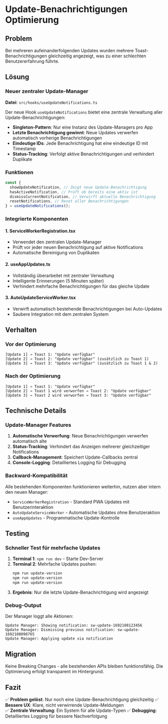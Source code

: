 # Update-Benachrichtigungen Optimierung

## Problem

Bei mehreren aufeinanderfolgenden Updates wurden mehrere Toast-Benachrichtigungen gleichzeitig angezeigt, was zu einer schlechten Benutzererfahrung führte.

## Lösung

### Neuer zentraler Update-Manager

**Datei**: `src/hooks/useUpdateNotifications.ts`

Der neue Hook `useUpdateNotifications` bietet eine zentrale Verwaltung aller Update-Benachrichtigungen:

- **Singleton-Pattern**: Nur eine Instanz des Update-Managers pro App
- **Letzte Benachrichtigung gewinnt**: Neue Updates verwerfen automatisch vorherige Benachrichtigungen
- **Eindeutige IDs**: Jede Benachrichtigung hat eine eindeutige ID mit Timestamp
- **Status-Tracking**: Verfolgt aktive Benachrichtigungen und verhindert Duplikate

### Funktionen

```typescript
const {
  showUpdateNotification, // Zeigt neue Update-Benachrichtigung
  hasActiveNotification, // Prüft ob bereits eine aktiv ist
  dismissCurrentNotification, // Verwirft aktuelle Benachrichtigung
  resetNotifications, // Reset aller Benachrichtigungen
} = useUpdateNotifications();
```

### Integrierte Komponenten

#### 1. ServiceWorkerRegistration.tsx

- Verwendet den zentralen Update-Manager
- Prüft vor jeder neuen Benachrichtigung auf aktive Notifications
- Automatische Bereinigung von Duplikaten

#### 2. useAppUpdates.ts

- Vollständig überarbeitet mit zentraler Verwaltung
- Intelligente Erinnerungen (5 Minuten später)
- Verhindert mehrfache Benachrichtigungen für das gleiche Update

#### 3. AutoUpdateServiceWorker.tsx

- Verwirft automatisch bestehende Benachrichtigungen bei Auto-Updates
- Saubere Integration mit dem zentralen System

## Verhalten

### Vor der Optimierung

```
[Update 1] → Toast 1: "Update verfügbar"
[Update 2] → Toast 2: "Update verfügbar" (zusätzlich zu Toast 1)
[Update 3] → Toast 3: "Update verfügbar" (zusätzlich zu Toast 1 & 2)
```

### Nach der Optimierung

```
[Update 1] → Toast 1: "Update verfügbar"
[Update 2] → Toast 1 wird verworfen → Toast 2: "Update verfügbar"
[Update 3] → Toast 2 wird verworfen → Toast 3: "Update verfügbar"
```

## Technische Details

### Update-Manager Features

1. **Automatische Verwerfung**: Neue Benachrichtigungen verwerfen automatisch alte
2. **Status-Tracking**: Verhindert das Anzeigen mehrerer gleichzeitiger Notifications
3. **Callback-Management**: Speichert Update-Callbacks zentral
4. **Console-Logging**: Detailliertes Logging für Debugging

### Backward-Kompatibilität

Alle bestehenden Komponenten funktionieren weiterhin, nutzen aber intern den neuen Manager:

- `ServiceWorkerRegistration` - Standard PWA Updates mit Benutzerinteraktion
- `AutoUpdateServiceWorker` - Automatische Updates ohne Benutzeraktion
- `useAppUpdates` - Programmatische Update-Kontrolle

## Testing

### Schneller Test für mehrfache Updates

1. **Terminal 1**: `npm run dev` - Starte Dev-Server
2. **Terminal 2**: Mehrfache Updates pushen:
   ```bash
   npm run update-version
   npm run update-version
   npm run update-version
   ```
3. **Ergebnis**: Nur die letzte Update-Benachrichtigung wird angezeigt

### Debug-Output

Der Manager loggt alle Aktionen:

```
Update Manager: Showing notification: sw-update-1692108123456
Update Manager: Dismissing previous notification: sw-update-1692108098765
Update Manager: Applying update via notification
```

## Migration

Keine Breaking Changes - alle bestehenden APIs bleiben funktionsfähig. Die Optimierung erfolgt transparent im Hintergrund.

## Fazit

✅ **Problem gelöst**: Nur noch eine Update-Benachrichtigung gleichzeitig
✅ **Bessere UX**: Klare, nicht verwirrende Update-Meldungen  
✅ **Zentrale Verwaltung**: Ein System für alle Update-Typen
✅ **Debugging**: Detailliertes Logging für bessere Nachverfolgung

